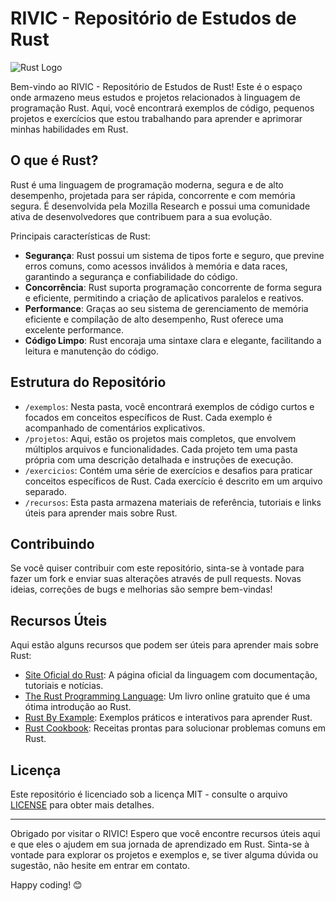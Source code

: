 # RIVIC - Repositório de Estudos de Rust

![Rust Logo](https://www.rust-lang.org/logos/rust-logo-512x512.png)

Bem-vindo ao RIVIC - Repositório de Estudos de Rust! Este é o espaço onde armazeno meus estudos e projetos relacionados à linguagem de programação Rust. Aqui, você encontrará exemplos de código, pequenos projetos e exercícios que estou trabalhando para aprender e aprimorar minhas habilidades em Rust.

## O que é Rust?

Rust é uma linguagem de programação moderna, segura e de alto desempenho, projetada para ser rápida, concorrente e com memória segura. É desenvolvida pela Mozilla Research e possui uma comunidade ativa de desenvolvedores que contribuem para a sua evolução.

Principais características de Rust:
- **Segurança**: Rust possui um sistema de tipos forte e seguro, que previne erros comuns, como acessos inválidos à memória e data races, garantindo a segurança e confiabilidade do código.
- **Concorrência**: Rust suporta programação concorrente de forma segura e eficiente, permitindo a criação de aplicativos paralelos e reativos.
- **Performance**: Graças ao seu sistema de gerenciamento de memória eficiente e compilação de alto desempenho, Rust oferece uma excelente performance.
- **Código Limpo**: Rust encoraja uma sintaxe clara e elegante, facilitando a leitura e manutenção do código.

## Estrutura do Repositório

- `/exemplos`: Nesta pasta, você encontrará exemplos de código curtos e focados em conceitos específicos de Rust. Cada exemplo é acompanhado de comentários explicativos.
- `/projetos`: Aqui, estão os projetos mais completos, que envolvem múltiplos arquivos e funcionalidades. Cada projeto tem uma pasta própria com uma descrição detalhada e instruções de execução.
- `/exercicios`: Contém uma série de exercícios e desafios para praticar conceitos específicos de Rust. Cada exercício é descrito em um arquivo separado.
- `/recursos`: Esta pasta armazena materiais de referência, tutoriais e links úteis para aprender mais sobre Rust.

## Contribuindo

Se você quiser contribuir com este repositório, sinta-se à vontade para fazer um fork e enviar suas alterações através de pull requests. Novas ideias, correções de bugs e melhorias são sempre bem-vindas!

## Recursos Úteis

Aqui estão alguns recursos que podem ser úteis para aprender mais sobre Rust:

- [Site Oficial do Rust](https://www.rust-lang.org/): A página oficial da linguagem com documentação, tutoriais e notícias.
- [The Rust Programming Language](https://doc.rust-lang.org/book/): Um livro online gratuito que é uma ótima introdução ao Rust.
- [Rust By Example](https://doc.rust-lang.org/stable/rust-by-example/): Exemplos práticos e interativos para aprender Rust.
- [Rust Cookbook](https://rust-lang-nursery.github.io/rust-cookbook/): Receitas prontas para solucionar problemas comuns em Rust.

## Licença

Este repositório é licenciado sob a licença MIT - consulte o arquivo [LICENSE](LICENSE) para obter mais detalhes.

---

Obrigado por visitar o RIVIC! Espero que você encontre recursos úteis aqui e que eles o ajudem em sua jornada de aprendizado em Rust. Sinta-se à vontade para explorar os projetos e exemplos e, se tiver alguma dúvida ou sugestão, não hesite em entrar em contato.

Happy coding! 😊
